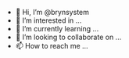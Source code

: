 - 👋 Hi, I’m @brynsystem
- 👀 I’m interested in ...
- 🌱 I’m currently learning ...
- 💞️ I’m looking to collaborate on ...
- 📫 How to reach me ...

<!---
brynsystem/brynsystem is a ✨ special ✨ repository because its `README.md` (this file) appears on your GitHub profile.
You can click the Preview link to take a look at your changes.
--->
